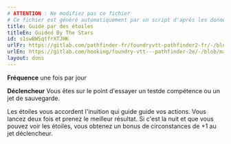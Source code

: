 ```yaml
---
# ATTENTION : Ne modifiez pas ce fichier
# Ce fichier est généré automatiquement par un script d'après les données du module Foundry VTT officiel et de sa traduction
title: Guidé par des étoiles
titleEn: Guided By The Stars
id: s1swBWSqtfrXTJHK
urlFr: https://gitlab.com/pathfinder-fr/foundryvtt-pathfinder2-fr/-/blob/master/data/feats/s1swBWSqtfrXTJHK.htm
urlEn: https://gitlab.com/hooking/foundry-vtt---pathfinder-2e/-/blob/master/packs/data/feats.db/guided-by-the-stars.json
layout: dons
---
```

**Fréquence** une fois par jour

**Déclencheur** Vous êtes sur le point d'essayer un testde compétence ou un jet de sauvegarde.

Les étoiles vous accordent l'inuition qui guide guide vos actions. Vous lancez deux fois et prenez le meilleur résultat. Si c'est la nuit et que vous pouvez voir les étoiles, vous obtenez un bonus de circonstances de +1 au jet déclencheur.
